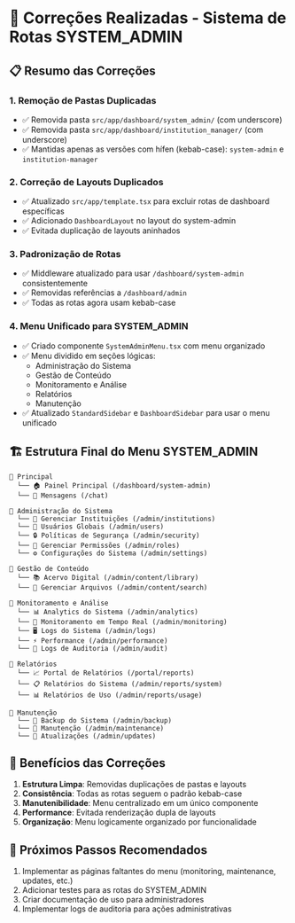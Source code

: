# 🔧 Correções Realizadas - Sistema de Rotas SYSTEM_ADMIN

## 📋 Resumo das Correções

### 1. **Remoção de Pastas Duplicadas**
- ✅ Removida pasta `src/app/dashboard/system_admin/` (com underscore)
- ✅ Removida pasta `src/app/dashboard/institution_manager/` (com underscore)
- ✅ Mantidas apenas as versões com hífen (kebab-case): `system-admin` e `institution-manager`

### 2. **Correção de Layouts Duplicados**
- ✅ Atualizado `src/app/template.tsx` para excluir rotas de dashboard específicas
- ✅ Adicionado `DashboardLayout` no layout do system-admin
- ✅ Evitada duplicação de layouts aninhados

### 3. **Padronização de Rotas**
- ✅ Middleware atualizado para usar `/dashboard/system-admin` consistentemente
- ✅ Removidas referências a `/dashboard/admin`
- ✅ Todas as rotas agora usam kebab-case

### 4. **Menu Unificado para SYSTEM_ADMIN**
- ✅ Criado componente `SystemAdminMenu.tsx` com menu organizado
- ✅ Menu dividido em seções lógicas:
  - Administração do Sistema
  - Gestão de Conteúdo
  - Monitoramento e Análise
  - Relatórios
  - Manutenção
- ✅ Atualizado `StandardSidebar` e `DashboardSidebar` para usar o menu unificado

## 🏗️ Estrutura Final do Menu SYSTEM_ADMIN

```
📁 Principal
  └── 🏠 Painel Principal (/dashboard/system-admin)
  └── 💬 Mensagens (/chat)

📁 Administração do Sistema
  └── 🏢 Gerenciar Instituições (/admin/institutions)
  └── 👥 Usuários Globais (/admin/users)
  └── 🔒 Políticas de Segurança (/admin/security)
  └── 🔑 Gerenciar Permissões (/admin/roles)
  └── ⚙️ Configurações do Sistema (/admin/settings)

📁 Gestão de Conteúdo
  └── 📚 Acervo Digital (/admin/content/library)
  └── 📁 Gerenciar Arquivos (/admin/content/search)

📁 Monitoramento e Análise
  └── 📊 Analytics do Sistema (/admin/analytics)
  └── 💓 Monitoramento em Tempo Real (/admin/monitoring)
  └── 🖥️ Logs do Sistema (/admin/logs)
  └── ⚡ Performance (/admin/performance)
  └── 📜 Logs de Auditoria (/admin/audit)

📁 Relatórios
  └── 📈 Portal de Relatórios (/portal/reports)
  └── 📋 Relatórios do Sistema (/admin/reports/system)
  └── 📊 Relatórios de Uso (/admin/reports/usage)

📁 Manutenção
  └── 💾 Backup do Sistema (/admin/backup)
  └── 🔧 Manutenção (/admin/maintenance)
  └── 🔄 Atualizações (/admin/updates)
```

## 🚀 Benefícios das Correções

1. **Estrutura Limpa**: Removidas duplicações de pastas e layouts
2. **Consistência**: Todas as rotas seguem o padrão kebab-case
3. **Manutenibilidade**: Menu centralizado em um único componente
4. **Performance**: Evitada renderização dupla de layouts
5. **Organização**: Menu logicamente organizado por funcionalidade

## 📝 Próximos Passos Recomendados

1. Implementar as páginas faltantes do menu (monitoring, maintenance, updates, etc.)
2. Adicionar testes para as rotas do SYSTEM_ADMIN
3. Criar documentação de uso para administradores
4. Implementar logs de auditoria para ações administrativas 
